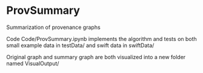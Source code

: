 # ProvSummary
Summarization of provenance graphs

Code Code/ProvSummary.ipynb implements the algorithm and tests on both small example data in testData/ and swift data in swiftData/

Original graph and summary graph are both visualized into a new folder named VisualOutput/
